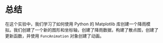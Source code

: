 # 总结

在这个实验中，我们学习了如何使用 Python 的 Matplotlib 库创建一个降雨模拟。我们创建了一个新的图形和坐标轴，创建了降雨数据，构建了散点图，创建了更新函数，并使用 `FuncAnimation` 对象创建了动画。
